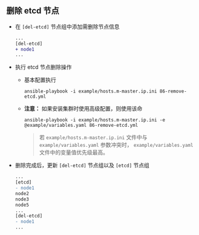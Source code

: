 ## 删除 etcd 节点

- 在 `[del-etcd]` 节点组中添加需删除节点信息
  ```diff
  ...
  [del-etcd]
  + node1
  ...
  ```

- 执行 etcd 节点删除操作
  - 基本配置执行
    ```
    ansible-playbook -i example/hosts.m-master.ip.ini 86-remove-etcd.yml
    ```

  - **注意：** 如果安装集群时使用高级配置，则使用该命
    ```
    ansible-playbook -i example/hosts.m-master.ip.ini -e @example/variables.yaml 86-remove-etcd.yml
    ```

    > 若 `example/hosts.m-master.ip.ini` 文件中与 `example/variables.yaml` 参数冲突时， `example/variables.yaml` 文件中的变量值优先级最高。

- 删除完成后，更新 `[del-etcd]` 节点组以及 `[etcd]` 节点组
  ```diff
  ...
  [etcd]
  - node1
  node2
  node3
  node5
  ...
  [del-etcd]
  - node1
  ...
  ```
